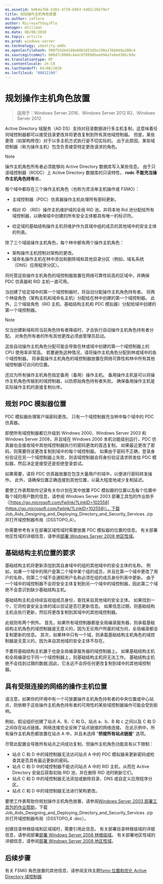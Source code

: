 ```yaml
---
ms.assetid: bd64a766-5362-4f29-b963-5465c2bb79e7
title: 规划操作主机角色放置
ms.author: joflore
author: MicrosoftGuyJFlo
manager: mtillman
ms.date: 08/08/2018
ms.topic: article
ms.prod: windows-server
ms.technology: identity-adds
ms.openlocfilehash: 990f93d44189a6061653d5e190a176b049a280c4
ms.sourcegitcommit: b00d7c8968c4adc8f699dbee694afe6ed36bc9de
ms.translationtype: MT
ms.contentlocale: zh-CN
ms.lasthandoff: 04/08/2020
ms.locfileid: "80822100"
---
```

# <a name="planning-operations-master-role-placement"></a>规划操作主机角色放置

>适用于：Windows Server 2016、Windows Server 2012 R2、Windows Server 2012

Active Directory 域服务（AD DS）支持对目录数据进行多主机复制，这意味着任何域控制器都可以接受目录更改并将更改复制到所有其他域控制器。 但是，某些更改（如架构修改）对于以多主机方式执行是不切实际的。 出于此原因，某些域控制器（称为操作主机）包含负责接受特定更改请求的角色。  
  
> [!NOTE]  
> 操作主机角色所有者必须能够向 Active Directory 数据库写入某些信息。 由于只读域控制器（RODC）上 Active Directory 数据库的只读特性， **rodc 不能充当操作主机角色持有**者。  
  
每个域中都存在三个操作主机角色（也称为灵活单主机操作或 FSMO）：  
  
- 主域控制器（PDC）仿真器操作主机处理所有密码更新。  

- 相对 ID （RID）操作主机维护域的全局 RID 池，并将本地 Rid 池分配给所有域控制器，以确保域中创建的所有安全主体都具有唯一的标识符。  
- 给定域的基础结构操作主机将维护作为其域中组的成员的其他域中的安全主体的列表。  

除了三个域级操作主机角色，每个林中都有两个操作主机角色：  
  
- 架构操作主机控制对架构的更改。  
- 域命名操作主机在林中添加和删除域和其他目录分区（例如，域名系统（DNS）应用程序分区）。  
  
将托管这些操作主机角色的域控制器放置在网络可靠性较高的区域中，并确保 PDC 仿真器和 RID 主机一直可用。  
  
当创建了给定域中的第一个域控制器时，将自动分配操作主机角色持有者。 将两个林级角色（架构主机和域命名主机）分配给在林中创建的第一个域控制器。 此外，三个域级角色（RID 主机、基础结构主机和 PDC 模拟器）分配给域中创建的第一个域控制器。  
  
> [!NOTE]  
> 仅当创建新域和将当前角色持有者降级时，才会执行自动操作主机角色持有者分配。 对角色所有者的所有其他更改必须由管理员启动。  
  
这些自动操作主机角色分配可能会导致在林或域中创建的第一个域控制器上的 CPU 使用率非常高。 若要避免这种情况，请将操作主机角色分配到林或域中的各个域控制器。 将承载操作主机角色的域控制器放置在网络可靠性和林中所有其他域控制器可访问的位置。  
  
还应为所有操作主机角色指定备用（备用）操作主机。 备用操作主机是可以将操作主机角色传输到的域控制器，以防原始角色持有者失败。 确保备用操作主机是实际操作主机的直接复制伙伴。  
  
## <a name="planning-the-pdc-emulator-placement"></a>规划 PDC 模拟器位置

PDC 模拟器处理客户端密码更改。 只有一个域控制器充当林中每个域中的 PDC 仿真器。  
  
即使所有域控制器都已升级到 Windows 2000、Windows Server 2003 和 Windows Server 2008，并且域在 Windows 2000 本机功能级别运行，PDC 仿真器也会接收域中其他域控制器执行的密码更改的首选复制。 如果最近更改了密码，则需要将该更改复制到域中的每个域控制器。 如果由于密码不正确，登录身份验证在另一个域控制器上失败，则该域控制器会将身份验证请求转发给 PDC 模拟器，然后决定是接受还是拒绝登录尝试。  
  
如果需要，请将 PDC 仿真器放置在包含大量用户的域中，以便进行密码转发操作。 此外，请确保位置正确连接到其他位置，以最大程度地减少复制延迟。  
  
要使工作表帮助你记录有关你计划在其中放置 PDC 模拟器的位置以及每个位置中每个域的用户数的信息，请参阅 Windows Server 2003 部署工具包的作业助手（[https://go.microsoft.com/fwlink/?LinkID=102558](https://go.microsoft.com/fwlink/?LinkID=102558)），下载 Job_Aids_Designing_and_Deploying_Directory_and_Security_Services .zip 并打开域控制器布局（DSSTOPO_4）。  
  
你需要参考有关在部署区域性域时需要放置 PDC 模拟器的位置的信息。 有关部署地区性域的详细信息，请参阅[部署 Windows Server 2008 地区性域](https://technet.microsoft.com/library/cc755118.aspx)。  
  
## <a name="requirements-for-infrastructure-master-placement"></a>基础结构主机位置的要求  

基础结构主机将更新添加到其自身域中的组的其他域中的安全主体的名称。 例如，如果一个域中的用户是第二个域中某个组的成员，并且在第一个域中更改了用户的名称，则第二个域不会通知用户名称必须在组的成员身份列表中更新。 由于一个域中的域控制器不会将安全主体复制到另一个域中的域控制器，因此第二个域绝不会意识到缺少基础结构主机。  
  
基础结构主机会持续监视组成员身份，查找来自其他域的安全主体。 如果找到一个，它将检查安全主体的域以验证是否已更新信息。 如果信息过期，则基础结构主机会执行更新，然后将更改复制到其域中的其他域控制器。  
  
此规则有两个例外。 首先，如果所有域控制器都是全局编录服务器，则承载基础结构主机角色的域控制器是无意义的，因为无论用户所属的域为何，全局编录都会复制更新的信息。 其次，如果林中只有一个域，则承载基础结构主机角色的域控制器是无意义的，因为来自其他域的安全主体不存在。  
  
不要将基础结构主机置于也是全局编录服务器的域控制器上。 如果基础结构主机和全局编录位于同一个域控制器上，则基础结构主机将无法工作。 基础结构主机绝不会找到过期的数据;因此，它永远不会将任何更改复制到域中的其他域控制器。  
  
## <a name="operations-master-placement-for-networks-with-limited-connectivity"></a>具有受限连接的网络的操作主机位置

请注意，如果你的环境中有一个可放置操作主机角色持有者的中央位置或中心站点，则依赖于这些操作主机角色持有者的可用性的某些域控制器操作可能会受到影响。  
  
例如，假设组织创建了站点 A、B、C 和 D。站点 a、b、B 和 c 之间以及 C 和 D 之间存在站点链接。网络连接完全反映了站点链接的网络连接。 在此示例中，所有操作主机角色都放置在站点 A 中，并且未选择 "**桥接所有站点链接**" 选项。  
  
尽管此配置会导致所有站点之间成功复制，但操作主机角色功能具有以下限制：  
  
- 站点 C 和 D 中的域控制器无法访问站点 A 中的 PDC 模拟器来更新密码或检查其是否具有最近更新的密码。  
- 站点 C 和 D 中的域控制器不能访问站点 A 中的 RID 主机，从而在 Active Directory 安装后获取初始 RID 池，并在删除 RID 池时刷新它们。  
- 站点 C 和 D 中的域控制器无法添加或删除目录、DNS 或自定义应用程序分区。  
- 站点 C 和 D 中的域控制器无法进行架构更改。  
  
要使工作表帮助你规划操作主机角色放置，请参阅[Windows Server 2003 部署工具包的作业帮助](https://go.microsoft.com/fwlink/?LinkID=102558)，下载 Job_Aids_Designing_and_Deploying_Directory_and_Security_Services .zip 并打开域控制器布局（DSSTOPO_4 .doc）。  
  
创建目录林根级域和区域域时，需要引用此信息。 有关部署目录林根级域的详细信息，请参阅部署[部署 Windows Server 2008 林根级域](https://technet.microsoft.com/library/cc731174.aspx)。 有关部署地区性域的详细信息，请参阅[部署 Windows Server 2008 地区性域](https://technet.microsoft.com/library/cc755118.aspx)。  

## <a name="next-steps"></a>后续步骤

有关 FSMO 角色放置的其他信息，请参阅支持主题[fsmo 位置和优化 Active Directory 域控制器](https://support.microsoft.com/help/223346)
